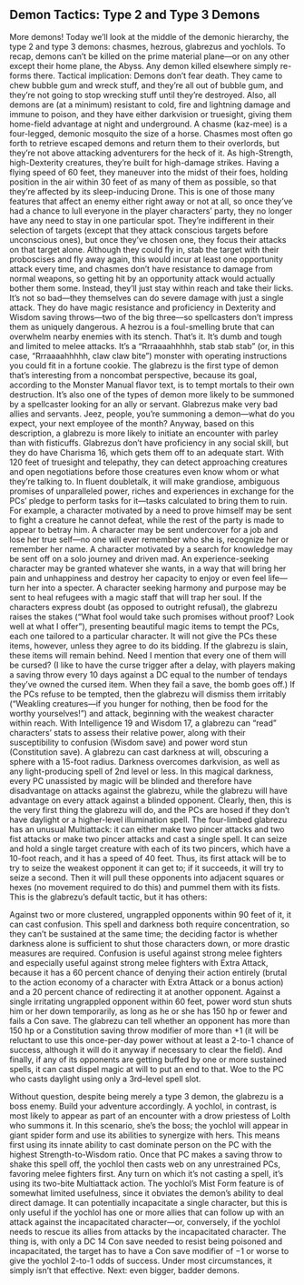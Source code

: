 ## Demon Tactics: Type 2 and Type 3 Demons

More demons! Today we’ll look at the middle of the demonic hierarchy, the type 2 and type 3 demons: chasmes, hezrous, glabrezus and yochlols.
To recap, demons can’t be killed on the prime material plane—or on any other except their home plane, the Abyss. Any demon killed elsewhere simply re-forms there. Tactical implication: Demons don’t fear death. They came to chew bubble gum and wreck stuff, and they’re all out of bubble gum, and they’re not going to stop wrecking stuff until they’re destroyed.
Also, all demons are (at a minimum) resistant to cold, fire and lightning damage and immune to poison, and they have either darkvision or truesight, giving them home-field advantage at night and underground.
A chasme (kaz-mee) is a four-legged, demonic mosquito the size of a horse. Chasmes most often go forth to retrieve escaped demons and return them to their overlords, but they’re not above attacking adventurers for the heck of it. As high-Strength, high-Dexterity creatures, they’re built for high-damage strikes. Having a flying speed of 60 feet, they maneuver into the midst of their foes, holding position in the air within 30 feet of as many of them as possible, so that they’re affected by its sleep-inducing Drone. This is one of those many features that affect an enemy either right away or not at all, so once they’ve had a chance to lull everyone in the player characters’ party, they no longer have any need to stay in one particular spot.
They’re indifferent in their selection of targets (except that they attack conscious targets before unconscious ones), but once they’ve chosen one, they focus their attacks on that target alone. Although they could fly in, stab the target with their proboscises and fly away again, this would incur at least one opportunity attack every time, and chasmes don’t have resistance to damage from normal weapons, so getting hit by an opportunity attack would actually bother them some. Instead, they’ll just stay within reach and take their licks. It’s not so bad—they themselves can do severe damage with just a single attack. They do have magic resistance and proficiency in Dexterity and Wisdom saving throws—two of the big three—so spellcasters don’t impress them as uniquely dangerous.
A hezrou is a foul-smelling brute that can overwhelm nearby enemies with its stench. That’s it. It’s dumb and tough and limited to melee attacks. It’s a “Rrraaaahhhhh, stab stab stab” (or, in this case, “Rrraaaahhhhh, claw claw bite”) monster with operating instructions you could fit in a fortune cookie.
The glabrezu is the first type of demon that’s interesting from a noncombat perspective, because its goal, according to the Monster Manual flavor text, is to tempt mortals to their own destruction. It’s also one of the types of demon more likely to be summoned by a spellcaster looking for an ally or servant. Glabrezus make very bad allies and servants. Jeez, people, you’re summoning a demon—what do you expect, your next employee of the month?
Anyway, based on this description, a glabrezu is more likely to initiate an encounter with parley than with fisticuffs. Glabrezus don’t have proficiency in any social skill, but they do have Charisma 16, which gets them off to an adequate start. With 120 feet of truesight and telepathy, they can detect approaching creatures and open negotiations before those creatures even know whom or what they’re talking to.
In fluent doubletalk, it will make grandiose, ambiguous promises of unparalleled power, riches and experiences in exchange for the PCs’ pledge to perform tasks for it—tasks calculated to bring them to ruin. For example, a character motivated by a need to prove himself may be sent to fight a creature he cannot defeat, while the rest of the party is made to appear to betray him. A character may be sent undercover for a job and lose her true self—no one will ever remember who she is, recognize her or remember her name. A character motivated by a search for knowledge may be sent off on a solo journey and driven mad. An experience-seeking character may be granted whatever she wants, in a way that will bring her pain and unhappiness and destroy her capacity to enjoy or even feel life—turn her into a specter. A character seeking harmony and purpose may be sent to heal refugees with a magic staff that will trap her soul.
If the characters express doubt (as opposed to outright refusal), the glabrezu raises the stakes (“What fool would take such promises without proof? Look well at what I offer”), presenting beautiful magic items to tempt the PCs, each one tailored to a particular character. It will not give the PCs these items, however, unless they agree to do its bidding. If the glabrezu is slain, these items will remain behind. Need I mention that every one of them will be cursed? (I like to have the curse trigger after a delay, with players making a saving throw every 10 days against a DC equal to the number of tendays they’ve owned the cursed item. When they fail a save, the bomb goes off.)
If the PCs refuse to be tempted, then the glabrezu will dismiss them irritably (“Weakling creatures—if you hunger for nothing, then be food for the worthy yourselves!”) and attack, beginning with the weakest character within reach. With Intelligence 19 and Wisdom 17, a glabrezu can “read” characters’ stats to assess their relative power, along with their susceptibility to confusion (Wisdom save) and power word stun (Constitution save).
A glabrezu can cast darkness at will, obscuring a sphere with a 15-foot radius. Darkness overcomes darkvision, as well as any light-producing spell of 2nd level or less. In this magical darkness, every PC unassisted by magic will be blinded and therefore have disadvantage on attacks against the glabrezu, while the glabrezu will have advantage on every attack against a blinded opponent. Clearly, then, this is the very first thing the glabrezu will do, and the PCs are hosed if they don’t have daylight or a higher-level illumination spell.
The four-limbed glabrezu has an unusual Multiattack: it can either make two pincer attacks and two fist attacks or make two pincer attacks and cast a single spell. It can seize and hold a single target creature with each of its two pincers, which have a 10-foot reach, and it has a speed of 40 feet. Thus, its first attack will be to try to seize the weakest opponent it can get to; if it succeeds, it will try to seize a second. Then it will pull these opponents into adjacent squares or hexes (no movement required to do this) and pummel them with its fists.
This is the glabrezu’s default tactic, but it has others:

Against two or more clustered, ungrappled opponents within 90 feet of it, it can cast confusion. This spell and darkness both require concentration, so they can’t be sustained at the same time; the deciding factor is whether darkness alone is sufficient to shut those characters down, or more drastic measures are required. Confusion is useful against strong melee fighters and especially useful against strong melee fighters with Extra Attack, because it has a 60 percent chance of denying their action entirely (brutal to the action economy of a character with Extra Attack or a bonus action) and a 20 percent chance of redirecting it at another opponent.
Against a single irritating ungrappled opponent within 60 feet, power word stun shuts him or her down temporarily, as long as he or she has 150 hp or fewer and fails a Con save. The glabrezu can tell whether an opponent has more than 150 hp or a Constitution saving throw modifier of more than +1 (it will be reluctant to use this once-per-day power without at least a 2-to-1 chance of success, although it will do it anyway if necessary to clear the field).
And finally, if any of its opponents are getting buffed by one or more sustained spells, it can cast dispel magic at will to put an end to that. Woe to the PC who casts daylight using only a 3rd–level spell slot.

Without question, despite being merely a type 3 demon, the glabrezu is a boss enemy. Build your adventure accordingly.
A yochlol, in contrast, is most likely to appear as part of an encounter with a drow priestess of Lolth who summons it. In this scenario, she’s the boss; the yochlol will appear in giant spider form and use its abilities to synergize with hers. This means first using its innate ability to cast dominate person on the PC with the highest Strength-to-Wisdom ratio. Once that PC makes a saving throw to shake this spell off, the yochlol then casts web on any unrestrained PCs, favoring melee fighters first. Any turn on which it’s not casting a spell, it’s using its two-bite Multiattack action.
The yochlol’s Mist Form feature is of somewhat limited usefulness, since it obviates the demon’s ability to deal direct damage. It can potentially incapacitate a single character, but this is only useful if the yochlol has one or more allies that can follow up with an attack against the incapacitated character—or, conversely, if the yochlol needs to rescue its allies from attacks by the incapacitated character. The thing is, with only a DC 14 Con save needed to resist being poisoned and incapacitated, the target has to have a Con save modifier of −1 or worse to give the yochlol 2-to-1 odds of success. Under most circumstances, it simply isn’t that effective.
Next: even bigger, badder demons.
